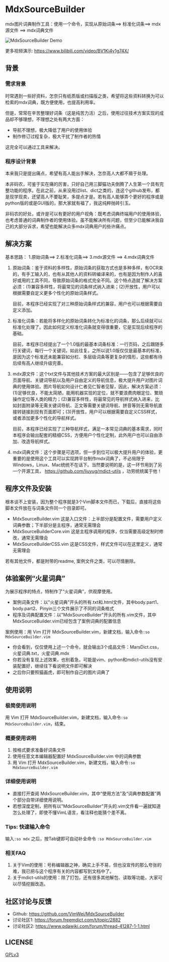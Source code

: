 # MdxSourceBuilder

mdx图片词典制作工具：使用一个命令，实现从原始词条==> 标准化词条==> mdx源文件 ==> mdx词典文件

![MdxSourceBuilder Demo](https://raw.githubusercontent.com/VimWei/MdxSourceBuilder/master/MdxSourceBuilder.gif)

更多视频演示: https://www.bilibili.com/video/BV1Ki4y1g74X/

## 背景

### 需求背景

时常遇到一些好资料，怎奈只有纸质版或扫描版之类，希望将这些资料转换为可以检索的mdx词典，既方便使用，也提高利用率。

但是，常常在辛苦整理好词条（这是纯苦力活）之后，使用过往技术方案实现的成品却不够理想，不理想之处有两大方面：

* 导航不理想，极大降低了用户的使用体验
* 制作修订过程复杂，极大干扰了制作者的热情

这完全可以通过工具来解决。

### 程序设计背景

本来我只是提出痛点，希望有高人能出手解决，怎奈高人大都不屑于处理。

本非码农，可鉴于实在痛的厉害，只好自己用三脚猫功夫倒腾了人生第一个具有完整功能的程序。在此之前，从来没用过list、dict之类的，连这个github发布，都是现学现卖，还望高人不要耻笑，多提点才是。若有高人能够弄个更好的程序或是python版的或是GUI版的，那大家就有福了，我这纯粹抛砖引玉。

非码农的好处，或许是可以有更好的用户视角：既考虑词典终端用户的使用体验，也考虑普通的词典制作者的使用体验。虽不能解决所有问题，但至少已能解决我自己的大部分诉求，希望也能解决众多mdx词典用户的些许痛点。

## 解决方案

基本思路： 1.原始词条==> 2.标准化词条==> 3.mdx源文件 ==> 4.mdx词典文件

1. 原始词条：鉴于资料的多样性，原始词条的获取方式也是多种多样，有OCR来的，有手工输入的，也有从其他人的资料转编译来的，也有是因为制作人的喜好或用的工具不同，导致原始词条的格式完全不同。这个特点造就了解决方案必须：(1)兼容多样性，将最常见的词条样式纳入进来；(2)开放性，用户可以根据需要自定义更多个性化的原始词条样式。

    目前，本程序已经实现了对三种原始词条样式的兼容，用户也可以根据需要自定义添加。

2. 标准化词条：若能将多样化的原始词条转化为标准化的词条，那么后续就可以标准化处理了。因此如何定义标准化词条就变得很重要，它是实现后续程序的基础。

    目前，本程序已经提出了一个1.0版的最基本词条标准：一行页码，之后跟随多行关键词，每行一个关键词，如此往复。之所以说1.0版仅仅是最基本的标准，是因为这个标准还未能兼容如分栏、多层级词条等更复杂的情形，这些都有待后续有高人继续升级完善。

3. mdx源文件：这个txt文件与其他技术方案的最大区别是——包含了足够优良的页面导航、关键词导航以及用户自由定义的导航信息，极大提升用户对图片词典的使用体验。图片导航如何设计仁者见仁智者见智，因此，解决方案必须：(1)足够优良，不能太简陋，能用机器实现的定位，就不要浪费肉眼定位、繁琐操作定位等人类的精力；(2)兼容多样性，将最常见的导航样式纳入进来，比如封面附录等无需关键词导航、正文等需要关键词导航、拼音等则无需导航直接转链接到现有页面即可；(3)开放性，用户可以根据需要自定义CSS样式，或者添加更多个性化的导航样式。

    目前，本程序已经实现了三种导航样式，满足一本常见词典的基本需求，同时本程序会输出配套的精细CSS，方便用户个性化定制，此外用户也可以自由添加、改造导航样式。

4. mdx词典文件：这个步骤是可选项，但一步到位可以极大提升用户的体验，更重要的是使用这个工具可以实现跨平台制作mdx词典了，不必局限于Windows，Linux、Mac统统不在话下。当然要说明的是，这一环节用到了另一个开源工具， https://github.com/liuyug/mdict-utils ，功劳统统属于他！

## 程序文件及安装

根本谈不上安装，因为整个程序就是3个Vim脚本文件而已，下载后，直接将这些脚本文件放在与词条文件同一个目录即可。

* MdxSourceBuilder.vim  这是入口文件：上半部分是配置文件，需要用户定义词典参数；下半部分是主程序，通常无需理会
* MdxSourceBuilderCore.vim  这是主程序调用的程序，仅当需要高级定制时修改，通常无需理会
* MdxSourceBuilderCSS.vim  这是CSS文件，样式文件可以在这里定义，通常无需理会

若有其他文件，都是附带的readme, 案例文件之类，可以尽情删除。

## 体验案例“火星词典”

为展示程序的特点，特制作了“火星词典”，供观摩使用。

* 案例词条文件：以"火星词典"开头的所有.txt和.html文件，其中body.part1、body.part2、Pinyin三个文件展示了不同的词条格式
* 程序及词典配置文件：以"MdxSourceBuilder"开头的所有.vim文件，其中MdxSourceBuilder.vim已经包含了案例词典的配置信息

案例使用：用 Vim 打开 MdxSourceBuilder.vim，新建文档，输入命令`:so MdxSourceBuilder.vim`

* 你会看到，仅仅使用上述一个命令，就会输出3个成品文件：MarsDict.css，火星词典.txt，火星词典.mdx
* 你若没有复现上述效果，也别着急，可能是vim、python和mdict-utils没有安装配置好，继续往下看说明文件即可解决
* 之后你只要照猫画虎，即可制作自己的图片词典了

## 使用说明

### 极简使用说明

用 Vim 打开 MdxSourceBuilder.vim，新建文档，输入命令`:so MdxSourceBuilder.vim`，结束。

### 概要使用说明

1. 按格式要求准备好词条文件
2. 使用任意文本编辑器配置好 MdxSourceBuilder.vim 中的词典参数
3. 用 Vim 打开 MdxSourceBuilder.vim，新建文档，输入命令`:so MdxSourceBuilder.vim`

### 详细使用说明

* 直接打开查阅 MdxSourceBuilder.vim，其中“使用方法”及“词典参数配置”两个部分自带详细使用说明。
* 若想深度定制，把所有以"MdxSourceBuilder"开头的.vim文件看一遍就知道怎么处理了，即使不懂VimL语言，看注释也能猜个差不离。

### Tips: 快速输入命令

输入`:so mdx` 之后，按Tab键即可自动补全命令 `:so MdxSourceBuilder.vim`

### 相关FAQ

1. 关于Vim的使用：号称编辑器之神，确实上手不易，但也没宣传的那么夸张的难，我已把与这个程序有关的内容都写到文档中了。
2. 关于mdict-utils的使用：除了打包，还有很多其他解包、读取等功能，大家可以尽情挖掘改造。

## 社区讨论与反馈

* Github: https://github.com/VimWei/MdxSourceBuilder
* 讨论社区1: https://forum.freemdict.com/t/topic/2882
* 讨论社区2: https://www.pdawiki.com/forum/thread-41287-1-1.html

## LICENSE

[GPLv3](https://www.gnu.org/licenses/gpl-3.0.en.html)
